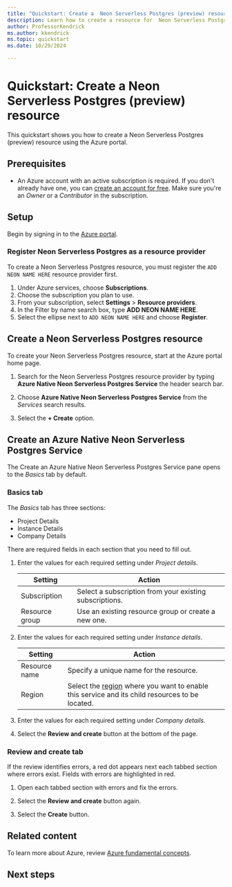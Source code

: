 ```yaml
---
title: "Quickstart: Create a  Neon Serverless Postgres (preview) resource"
description: Learn how to create a resource for  Neon Serverless Postgres (preview) using the Azure portal.
author: ProfessorKendrick
ms.author: kkendrick
ms.topic: quickstart
ms.date: 10/29/2024

---
```

# Quickstart: Create a Neon Serverless Postgres (preview) resource

This quickstart shows you how to create a Neon Serverless Postgres (preview) resource using the Azure portal.

## Prerequisites

- An Azure account with an active subscription is required. If you don't already have one, you can [create an account for free](https://azure.microsoft.com/free/). Make sure you're an *Owner* or a *Contributor* in the subscription.

## Setup

Begin by signing in to the [Azure portal](https://portal.azure.com).

### Register Neon Serverless Postgres as a resource provider

To create a Neon Serverless Postgres resource, you must register the `ADD NEON NAME HERE` resource provider first.

1. Under Azure services, choose **Subscriptions**.
1. Choose the subscription you plan to use. 
1. From your subscription, select **Settings** > **Resource providers**.
1. In the Filter by name search box, type **ADD NEON NAME HERE**.
1. Select the ellipse next to `ADD NEON NAME HERE` and choose **Register**. 

## Create a Neon Serverless Postgres resource

To create your Neon Serverless Postgres resource, start at the Azure portal home page.

1. Search for the Neon Serverless Postgres resource provider by typing **Azure Native Neon Serverless Postgres Service** the header search bar.

1. Choose **Azure Native Neon Serverless Postgres Service** from the *Services* search results.

1. Select the **+ Create** option.

## Create an Azure Native Neon Serverless Postgres Service

The Create an Azure Native Neon Serverless Postgres Service pane opens to the *Basics* tab by default.

### Basics tab

The *Basics* tab has three sections:

- Project Details
- Instance Details
- Company Details

There are required fields in each section that you need to fill out.

1. Enter the values for each required setting under *Project details*.

    |Setting  |Action  |
    |---------|---------|
    |Subscription    |Select a subscription from your existing subscriptions.         |
    |Resource group     |Use an existing resource group or create a new one.          |

1. Enter the values for each required setting under *Instance details*.

    |Setting  |Action  |
    |---------|---------|
    |Resource name     |Specify a unique name for the resource.    |
    |Region     |Select the [region](https://azure.microsoft.com/explore/global-infrastructure/geographies/) where you want to enable this service and its child resources to be located.         |

1. Enter the values for each required setting under *Company details*.

1. Select the **Review and create** button at the bottom of the page.

### Review and create tab

If the review identifies errors, a red dot appears next each tabbed section where errors exist. Fields with errors are highlighted in red. 

1. Open each tabbed section with errors and fix the errors.

1. Select the **Review and create** button again.

1. Select the **Create** button.

## Related content

To learn more about Azure, review [Azure fundamental concepts](/azure/cloud-adoption-framework/ready/considerations/fundamental-concepts).

## Next steps